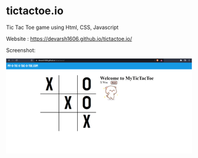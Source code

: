 # tictactoe.io
Tic Tac Toe game using Html, CSS, Javascript

Website : https://devarsh1606.github.io/tictactoe.io/

Screenshot:

![ScreenShot](https://github.com/devarsh1606/tictactoe.io/blob/main/SSTicTacToe.png)
